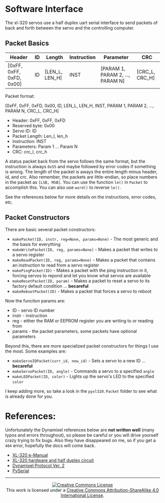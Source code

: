 # Software Interface

The xl-320 servos use a half duplex uart serial interface to send packets
of back and forth between the servo and the controlling computer.

## Packet Basics

|Header                  | ID | Length        | Instruction | Parameter                     | CRC |
|------------------------|----|---------------|-------------|-------------------------------|-----|
| [0xFF, 0xFF, 0xFD, 0x00] | ID | [LEN_L, LEN_H] | INST | [PARAM 1, PARAM 2, ..., PARAM N] | [CRC_L, CRC_H] |

Packet format:

[0xFF, 0xFF, 0xFD, 0x00, ID, LEN_L, LEN_H, INST, PARAM 1, PARAM 2, ..., PARAM N, CRC_L, CRC_H]

- Header: 0xFF, 0xFF, 0xFD
- Reserved byte: 0x00
- Servo ID: ID
- Packet Length: Len_l, len_h
- Instruction: INST
- Parameters: Param 1 ... Param N
- CRC: crc_l, crc_h

A status packet back from the servo follows the same format, but the instruction
is always `0x55` and maybe followed by error codes if something is wrong.
The length of the packet is aways the entire length minus header, id, and crc.
Also remember, the packets are little-endian, so place numbers in the packet
as `[LSB, MSB]`. You can use the function `le()` in `Packet` to accomplish
this. You can also use `word()` to reverse `le()`.

See the references below for more details on the instructions, error codes, etc.

## Packet Constructors

There are basic several packet constructors:

- `makePacket(ID, instr, reg=None, params=None)` - The most generic and the basis for everything
- `makeWritePacket(ID, reg, params=None)` - Makes a packet that writes to a servo register
- `makeReadPacket(ID, reg, params=None)` - Makes a packet that contains an instruction to read from a servo register
- `makePingPacket(ID)` - Makes a packet with the ping instruction in it, forcing servos to repond and let you know what servos are available
- `makeResetPacket(ID, param)` - Makes a packet to reset a servo to its factory default condition ... **becareful**
- `makeRebootPacket(ID)` - Makes a packet that forces a servo to reboot

Now the funciton params are:

- ID - servo ID number
- instr - instruction
- reg - either the RAM or EEPROM register you are writing to or reading from
- params - the packet parameters, some packets have optional parameters

Beyond this, there are more specialized packet constructors for things I use the most.
Some examples are:

- `makeServoIDPacket(curr_id, new_id)` - Sets a servo to a new ID ... **becareful**
- `makeServoPacket(ID, angle)` - Commands a servo to a specified `angle`
- `makeLEDPacket(ID, color)` - Lights up the servo's LED to the specified `color`

I keep adding more, so take a look in the `pyxl320.Packet` folder to see what is already
done for you.


# References:

Unfortunately the Dynamixel references below are **not written well** (many typos
and errors throughout), so please be careful or you will drive yourself crazy trying to fix bugs.
Also they have disappeared on me, so if you get a `404` error, hopefully the docs
will come back.

- [XL-320 e-Manual](http://support.robotis.com/en/techsupport_eng.htm#product/actuator/dynamixel_x/xl_series/xl-320.htm)
- [XL-320 hardware and half duplex circuit](http://support.robotis.com/en/product/actuator/dynamixel_x/xl-series_main.htm)
- [Dynamixel Protocol Ver. 2](http://support.robotis.com/en/product/actuator/dynamixel_pro/communication/instruction_status_packet.htm)
- [PySerial](http://pyserial.readthedocs.io/en/latest/index.html)

---

<p align="center">
	<a rel="license" href="http://creativecommons.org/licenses/by-sa/4.0/">
		<img alt="Creative Commons License"  src="https://i.creativecommons.org/l/by-sa/4.0/88x31.png" />
	</a>
	<br />This work is licensed under a <a rel="license" href="http://creativecommons.org/licenses/by-sa/4.0/">Creative Commons Attribution-ShareAlike 4.0 International License</a>.
</p>
